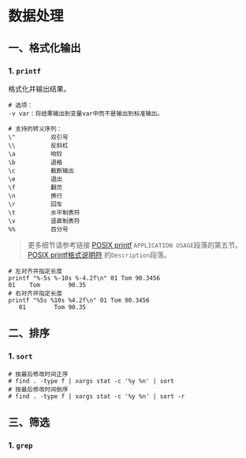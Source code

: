 # 数据处理

## 一、格式化输出

### 1. `printf`

格式化并输出结果。

```shell
# 选项：
-v var：将结果输出到变量var中而不是输出到标准输出。

# 支持的转义序列：
\"          双引号
\\          反斜杠
\a          响铃
\b          退格
\c          截断输出
\e          退出
\f          翻页
\n          换行
\r          回车
\t          水平制表符
\v          竖直制表符
%%          百分号
```

> 更多细节请参考链接
[POSIX printf](https://pubs.opengroup.org/onlinepubs/9699919799/utilities/printf.html)
`APPLICATION USAGE`段落的第五节。
[POSIX printf格式说明符](https://pubs.opengroup.org/onlinepubs/9699919799/functions/printf.html)
的`Description`段落。

```shell
# 左对齐并指定长度
printf "%-5s %-10s %-4.2f\n" 01 Tom 90.3456
01    Tom        90.35
# 右对齐并指定长度
printf "%5s %10s %4.2f\n" 01 Tom 90.3456 
   01        Tom 90.35
```

## 二、排序

### 1. `sort`

```shell
# 按最后修改时间正序
# find . -type f | xargs stat -c '%y %n' | sort
# 按最后修改时间倒序
# find . -type f | xargs stat -c '%y %n' | sort -r
```

## 三、筛选

### 1. `grep`
